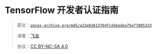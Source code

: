 # TensorFlow 开发者认证指南

> 原文：[`annas-archive.org/md5/a13e63613764fcdebedea75ef780532d`](https://annas-archive.org/md5/a13e63613764fcdebedea75ef780532d)
> 
> 译者：[飞龙](https://github.com/wizardforcel)
> 
> 协议：[CC BY-NC-SA 4.0](http://creativecommons.org/licenses/by-nc-sa/4.0/)